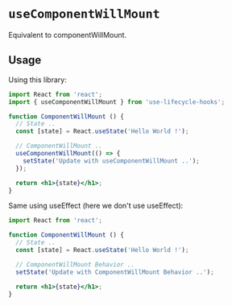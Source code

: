 # `useComponentWillMount`

Equivalent to componentWillMount.


## Usage

Using this library:

```jsx
import React from 'react';
import { useComponentWillMount } from 'use-lifecycle-hooks';

function ComponentWillMount () {
  // State .. 
  const [state] = React.useState('Hello World !');

  // ComponentWillMount .. 
  useComponentWillMount(() => {
    setState('Update with useComponentWillMount ..');
  });

  return <h1>{state}</h1>;
}

```

Same using useEffect (here we don't use useEffect):

```jsx
import React from 'react';

function ComponentWillMount () {
  // State .. 
  const [state] = React.useState('Hello World !');

  // ComponentWillMount Behavior .. 
  setState('Update with ComponentWillMount Behavior ..');

  return <h1>{state}</h1>;
}
```